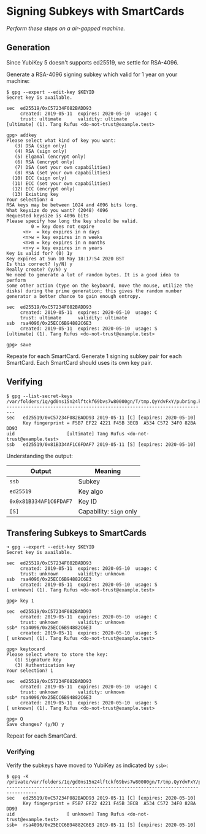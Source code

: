 # Signing Subkeys with SmartCards

*Perform these steps on a air-gapped machine.*

## Generation

Since YubiKey 5 doesn't supports ed25519, we settle for RSA-4096.

Generate a RSA-4096 signing subkey which valid for 1 year on your machine:

```sh-session
$ gpg --expert --edit-key $KEYID
Secret key is available.

sec  ed25519/0xC57234F082BADD93
     created: 2019-05-11  expires: 2020-05-10  usage: C
     trust: ultimate      validity: ultimate
[ultimate] (1). Tang Rufus <do-not-trust@example.test>

gpg> addkey
Please select what kind of key you want:
   (3) DSA (sign only)
   (4) RSA (sign only)
   (5) Elgamal (encrypt only)
   (6) RSA (encrypt only)
   (7) DSA (set your own capabilities)
   (8) RSA (set your own capabilities)
  (10) ECC (sign only)
  (11) ECC (set your own capabilities)
  (12) ECC (encrypt only)
  (13) Existing key
Your selection? 4
RSA keys may be between 1024 and 4096 bits long.
What keysize do you want? (2048) 4096
Requested keysize is 4096 bits
Please specify how long the key should be valid.
         0 = key does not expire
      <n>  = key expires in n days
      <n>w = key expires in n weeks
      <n>m = key expires in n months
      <n>y = key expires in n years
Key is valid for? (0) 1y
Key expires at Sun 10 May 18:17:54 2020 BST
Is this correct? (y/N) y
Really create? (y/N) y
We need to generate a lot of random bytes. It is a good idea to perform
some other action (type on the keyboard, move the mouse, utilize the
disks) during the prime generation; this gives the random number
generator a better chance to gain enough entropy.

sec  ed25519/0xC57234F082BADD93
     created: 2019-05-11  expires: 2020-05-10  usage: C
     trust: ultimate      validity: ultimate
ssb  rsa4096/0x25ECC6B94882C6E3
     created: 2019-05-11  expires: 2020-05-10  usage: S
[ultimate] (1). Tang Rufus <do-not-trust@example.test>

gpg> save
```

Repeate for each SmartCard. Generate 1 signing subkey pair for each SmartCard. Each SmartCard should uses its own key pair.

## Verifying

```sh-session
$ gpg --list-secret-keys
/var/folders/1q/gd0ns15n24lftckf69bvs7w80000gn/T/tmp.QyYdvFxY/pubring.kbx
-------------------------------------------------------------------------
sec   ed25519/0xC57234F082BADD93 2019-05-11 [C] [expires: 2020-05-10]
      Key fingerprint = F5B7 EF22 4221 F45B 3ECB  A534 C572 34F0 82BA DD93
uid                   [ultimate] Tang Rufus <do-not-trust@example.test>
ssb   ed25519/0x81B334AF1C6FDAF7 2019-05-11 [S] [expires: 2020-05-10]
```

Understanding the output:

| Output | Meaning |
| ------ | ------- |
| `ssb` | Subkey |
| `ed25519` | Key algo |
| `0x0x81B334AF1C6FDAF7` | Key ID |
| `[S]` | Capability: `Sign` only |

## Transfering Subkeys to SmartCards

```sh-session
➜ gpg --expert --edit-key $KEYID
Secret key is available.

sec  ed25519/0xC57234F082BADD93
     created: 2019-05-11  expires: 2020-05-10  usage: C
     trust: unknown       validity: unknown
ssb  rsa4096/0x25ECC6B94882C6E3
     created: 2019-05-11  expires: 2020-05-10  usage: S
[ unknown] (1). Tang Rufus <do-not-trust@example.test>

gpg> key 1

sec  ed25519/0xC57234F082BADD93
     created: 2019-05-11  expires: 2020-05-10  usage: C
     trust: unknown       validity: unknown
ssb* rsa4096/0x25ECC6B94882C6E3
     created: 2019-05-11  expires: 2020-05-10  usage: S
[ unknown] (1). Tang Rufus <do-not-trust@example.test>

gpg> keytocard
Please select where to store the key:
   (1) Signature key
   (3) Authentication key
Your selection? 1

sec  ed25519/0xC57234F082BADD93
     created: 2019-05-11  expires: 2020-05-10  usage: C
     trust: unknown       validity: unknown
ssb* rsa4096/0x25ECC6B94882C6E3
     created: 2019-05-11  expires: 2020-05-10  usage: S
[ unknown] (1). Tang Rufus <do-not-trust@example.test>

gpg> Q
Save changes? (y/N) y
```

Repeat for each SmartCard.

### Verifying

Verify the subkeys have moved to YubiKey as indicated by `ssb>`:

```sh-session
$ gpg -K
/private/var/folders/1q/gd0ns15n24lftckf69bvs7w80000gn/T/tmp.QyYdvFxY/pubring.kbx
---------------------------------------------------------------------------------
sec   ed25519/0xC57234F082BADD93 2019-05-11 [C] [expires: 2020-05-10]
      Key fingerprint = F5B7 EF22 4221 F45B 3ECB  A534 C572 34F0 82BA DD93
uid                   [ unknown] Tang Rufus <do-not-trust@example.test>
ssb>  rsa4096/0x25ECC6B94882C6E3 2019-05-11 [S] [expires: 2020-05-10]
```
